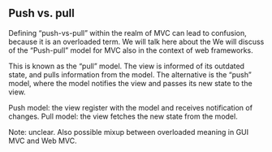 
Push vs. pull
-------------

Defining “push-vs-pull” within the realm of MVC can lead to confusion, because it is an overloaded term. We will talk here about the 
We will discuss of the “Push-pull” model for MVC also in the context of web frameworks.

This is known as the “pull” model. The view is informed of its outdated state, and pulls information from the model. The alternative is the “push” model, where the model notifies the view and passes its new state to the view.

Push model: the view register with the model and receives notification of changes.
Pull model: the view fetches the new state from the model.

Note: unclear. Also possible mixup between overloaded meaning in GUI MVC and Web MVC.


